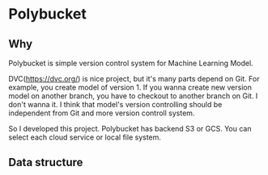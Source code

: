 # Polybucket

## Why
Polybucket is simple version control system for Machine Learning Model.

DVC(https://dvc.org/) is nice project, but it's many parts depend on Git.
For example, you create model of version 1. 
If you wanna create new version model on another branch, you have to checkout to another branch on Git.
I don't wanna it. I think that model's version controlling should be independent from Git and more version controll system.

So I developed this project.
Polybucket has backend S3 or GCS. You can select each cloud service or local file system.

## Data structure

